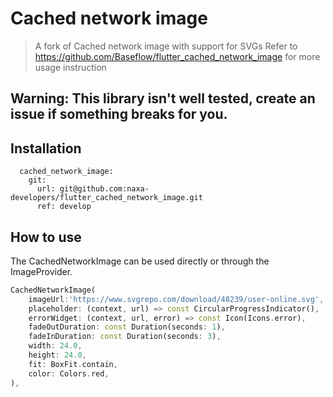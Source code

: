 # Cached network image
> A fork of Cached network image with support for SVGs
Refer to https://github.com/Baseflow/flutter_cached_network_image for more usage instruction 
## Warning: This library isn't well tested, create an issue if something breaks for you.

## Installation 
```
  cached_network_image:
    git:
      url: git@github.com:naxa-developers/flutter_cached_network_image.git
      ref: develop
```

## How to use
The CachedNetworkImage can be used directly or through the ImageProvider.

```dart
CachedNetworkImage(
	imageUrl:'https://www.svgrepo.com/download/48239/user-online.svg',
    placeholder: (context, url) => const CircularProgressIndicator(),
    errorWidget: (context, url, error) => const Icon(Icons.error),
    fadeOutDuration: const Duration(seconds: 1),
    fadeInDuration: const Duration(seconds: 3),
    width: 24.0,
    height: 24.0,
    fit: BoxFit.contain,
    color: Colors.red,
),
 ```

